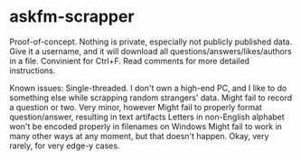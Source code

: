 # askfm-scrapper
Proof-of-concept. Nothing is private, especially not publicly published data.
Give it a username, and it will download all questions/answers/likes/authors in a file. Convinient for Ctrl+F. Read comments for more detailed instructions.

Known issues:
Single-threaded. I don't own a high-end PC, and I like to do something else while scrapping random strangers' data.
Might fail to record a question or two. Very minor, however
Might fail to properly format question/answer, resulting in text artifacts
Letters in non-English alphabet won't be encoded properly in filenames on Windows
Might fail to work in many other ways at any moment, but that doesn't happen. Okay, very rarely, for very edge-y cases.
